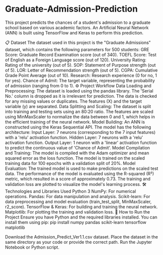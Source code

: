 # Graduate-Admission-Prediction
This project predicts the chances of a student's admission to a graduate school based on various academic factors. An Artificial Neural Network (ANN) is built using TensorFlow and Keras to perform this prediction.

📋 Dataset
The dataset used in this project is the "Graduate Admissions" dataset, which contains the following parameters for 500 students:
GRE Score: Graduate Record Examination score (out of 340).
TOEFL Score: Test of English as a Foreign Language score (out of 120).
University Rating: Rating of the university (out of 5).
SOP: Statement of Purpose strength (out of 5).
LOR: Letter of Recommendation strength (out of 5).
CGPA: Cumulative Grade Point Average (out of 10).
Research: Research experience (0 for no, 1 for yes).
Chance of Admit: The target variable, representing the probability of admission (ranging from 0 to 1).
⚙️ Project Workflow
Data Loading and Preprocessing:
The dataset is loaded using the pandas library.
The 'Serial No.' column is dropped as it is irrelevant for prediction.
The data is checked for any missing values or duplicates.
The features (X) and the target variable (y) are separated.
Data Splitting and Scaling:
The dataset is split into training and testing sets using an 80:20 ratio.
The features are scaled using MinMaxScaler to normalize the data between 0 and 1, which helps in the efficient training of the neural network.
Model Building:
An ANN is constructed using the Keras Sequential API.
The model has the following architecture:
Input Layer: 7 neurons (corresponding to the 7 input features) with a 'relu' activation function.
Hidden Layer: 7 neurons with a 'relu' activation function.
Output Layer: 1 neuron with a 'linear' activation function to predict the continuous value of 'Chance of Admit'.
Model Compilation and Training:
The model is compiled with the Adam optimizer and mean squared error as the loss function.
The model is trained on the scaled training data for 100 epochs with a validation split of 20%.
Model Evaluation:
The trained model is used to make predictions on the scaled test data.
The performance of the model is evaluated using the R-squared (R²) metric, which resulted in a score of approximately 0.73.
The training and validation loss are plotted to visualize the model's learning process.
🛠️ Technologies and Libraries Used
Python 3
NumPy: For numerical operations.
Pandas: For data manipulation and analysis.
Scikit-learn: For data preprocessing and model evaluation (train_test_split, MinMaxScaler, r2_score).
TensorFlow & Keras: For building and training the neural network.
Matplotlib: For plotting the training and validation loss.
🚀 How to Run the Project
Ensure you have Python and the required libraries installed. You can install them using pip:
pip install numpy pandas scikit-learn tensorflow matplotlib


Download the Admission_Predict_Ver1.1.csv dataset.
Place the dataset in the same directory as your code or provide the correct path.
Run the Jupyter Notebook or Python script.

